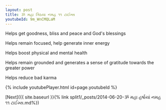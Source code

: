 ```yaml
---
layout: post
title: ૐ મહા ગિઠયા નમહ ૧૧ ટાઈમ્સ
youtubeId: 9m_WnCMQLaM
---
```

 
 
Helps get goodness, bliss and peace and God's blessings
 
Helps remain focused, help generate inner energy 
 
Helps boost physical and mental health 
 
Helps remain grounded and generates a sense of gratitude towards the greater power 
 
Helps reduce bad karma
 
 
 
 


{% include youtubePlayer.html id=page.youtubeId %}
 
[Next]({{ site.baseurl }}{% link  split1/_posts/2014-06-20-ૐ મહા હર્ષાયાં નમહ ૧૧ ટાઈમ્સ.md%})
 
